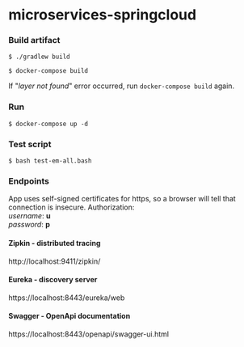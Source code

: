 # microservices-springcloud

### Build artifact
```$ ./gradlew build```

```$ docker-compose build```

If "_layer not found_" error occurred, run ```docker-compose build``` again.

### Run
```$ docker-compose up -d```
### Test script
```$ bash test-em-all.bash```

### Endpoints
App uses self-signed certificates for https, so a browser will tell that connection is insecure.
Authorization: <br>
_username_: **u** <br>
_password_: **p**
#### Zipkin - distributed tracing
http://localhost:9411/zipkin/
#### Eureka - discovery server
https://localhost:8443/eureka/web
#### Swagger - OpenApi documentation
https://localhost:8443/openapi/swagger-ui.html <br>
